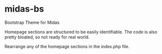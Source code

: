midas-bs
========

Bootstrap Theme for Midas

Homepage sections are structured to be easily identifiable.  The code is also pretty bloated, so not ready for real world.

Rearrange any of the homepage sections in the index.php file.
